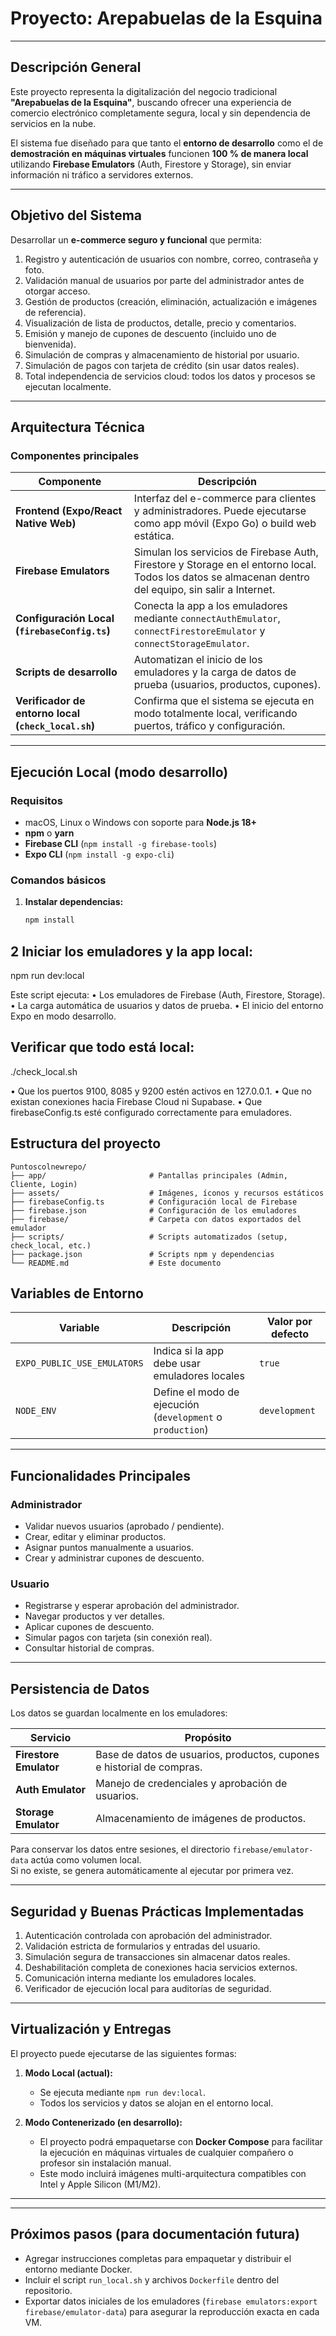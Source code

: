 # Proyecto: Arepabuelas de la Esquina  



---

## Descripción General
Este proyecto representa la digitalización del negocio tradicional **"Arepabuelas de la Esquina"**, buscando ofrecer una experiencia de comercio electrónico completamente segura, local y sin dependencia de servicios en la nube.  

El sistema fue diseñado para que tanto el **entorno de desarrollo** como el de **demostración en máquinas virtuales** funcionen **100 % de manera local** utilizando **Firebase Emulators** (Auth, Firestore y Storage), sin enviar información ni tráfico a servidores externos.

---

## Objetivo del Sistema
Desarrollar un **e-commerce seguro y funcional** que permita:

1. Registro y autenticación de usuarios con nombre, correo, contraseña y foto.  
2. Validación manual de usuarios por parte del administrador antes de otorgar acceso.  
3. Gestión de productos (creación, eliminación, actualización e imágenes de referencia).  
4. Visualización de lista de productos, detalle, precio y comentarios.  
5. Emisión y manejo de cupones de descuento (incluido uno de bienvenida).  
6. Simulación de compras y almacenamiento de historial por usuario.  
7. Simulación de pagos con tarjeta de crédito (sin usar datos reales).  
8. Total independencia de servicios cloud: todos los datos y procesos se ejecutan localmente.

---

## Arquitectura Técnica

### Componentes principales

| Componente | Descripción |
|-------------|--------------|
| **Frontend (Expo/React Native Web)** | Interfaz del e-commerce para clientes y administradores. Puede ejecutarse como app móvil (Expo Go) o build web estática. |
| **Firebase Emulators** | Simulan los servicios de Firebase Auth, Firestore y Storage en el entorno local. Todos los datos se almacenan dentro del equipo, sin salir a Internet. |
| **Configuración Local (`firebaseConfig.ts`)** | Conecta la app a los emuladores mediante `connectAuthEmulator`, `connectFirestoreEmulator` y `connectStorageEmulator`. |
| **Scripts de desarrollo** | Automatizan el inicio de los emuladores y la carga de datos de prueba (usuarios, productos, cupones). |
| **Verificador de entorno local (`check_local.sh`)** | Confirma que el sistema se ejecuta en modo totalmente local, verificando puertos, tráfico y configuración. |

---

## Ejecución Local (modo desarrollo)

### Requisitos
- macOS, Linux o Windows con soporte para **Node.js 18+**
- **npm** o **yarn**
- **Firebase CLI** (`npm install -g firebase-tools`)
- **Expo CLI** (`npm install -g expo-cli`)

### Comandos básicos

1. **Instalar dependencias:**
   ```bash
   npm install


  ## 2 Iniciar los emuladores y la app local:
  npm run dev:local

  Este script ejecuta:
	•	Los emuladores de Firebase (Auth, Firestore, Storage).
	•	La carga automática de usuarios y datos de prueba.
	•	El inicio del entorno Expo en modo desarrollo.

  ## Verificar que todo está local:
  ./check_local.sh


  •	Que los puertos 9100, 8085 y 9200 estén activos en 127.0.0.1.
	•	Que no existan conexiones hacia Firebase Cloud ni Supabase.
	•	Que firebaseConfig.ts esté configurado correctamente para emuladores.

## Estructura del proyecto
```text
Puntoscolnewrepo/
├── app/                       # Pantallas principales (Admin, Cliente, Login)
├── assets/                    # Imágenes, íconos y recursos estáticos
├── firebaseConfig.ts          # Configuración local de Firebase
├── firebase.json              # Configuración de los emuladores
├── firebase/                  # Carpeta con datos exportados del emulador
├── scripts/                   # Scripts automatizados (setup, check_local, etc.)
├── package.json               # Scripts npm y dependencias
└── README.md                  # Este documento
```


## Variables de Entorno

| Variable | Descripción | Valor por defecto |
|-----------|--------------|------------------|
| `EXPO_PUBLIC_USE_EMULATORS` | Indica si la app debe usar emuladores locales | `true` |
| `NODE_ENV` | Define el modo de ejecución (`development` o `production`) | `development` |

---

## Funcionalidades Principales

### Administrador
- Validar nuevos usuarios (aprobado / pendiente).  
- Crear, editar y eliminar productos.  
- Asignar puntos manualmente a usuarios.  
- Crear y administrar cupones de descuento.

### Usuario
- Registrarse y esperar aprobación del administrador.  
- Navegar productos y ver detalles.  
- Aplicar cupones de descuento.  
- Simular pagos con tarjeta (sin conexión real).  
- Consultar historial de compras.

---

## Persistencia de Datos
Los datos se guardan localmente en los emuladores:

| Servicio | Propósito |
|-----------|------------|
| **Firestore Emulator** | Base de datos de usuarios, productos, cupones e historial de compras. |
| **Auth Emulator** | Manejo de credenciales y aprobación de usuarios. |
| **Storage Emulator** | Almacenamiento de imágenes de productos. |

Para conservar los datos entre sesiones, el directorio `firebase/emulator-data` actúa como volumen local.  
Si no existe, se genera automáticamente al ejecutar por primera vez.

---

## Seguridad y Buenas Prácticas Implementadas

1. Autenticación controlada con aprobación del administrador.  
2. Validación estricta de formularios y entradas del usuario.  
3. Simulación segura de transacciones sin almacenar datos reales.  
4. Deshabilitación completa de conexiones hacia servicios externos.  
5. Comunicación interna mediante los emuladores locales.  
6. Verificador de ejecución local para auditorías de seguridad.

---

## Virtualización y Entregas

El proyecto puede ejecutarse de las siguientes formas:

1. **Modo Local (actual):**
   - Se ejecuta mediante `npm run dev:local`.
   - Todos los servicios y datos se alojan en el entorno local.

2. **Modo Contenerizado (en desarrollo):**
   - El proyecto podrá empaquetarse con **Docker Compose** para facilitar la ejecución en máquinas virtuales de cualquier compañero o profesor sin instalación manual.  
   - Este modo incluirá imágenes multi-arquitectura compatibles con Intel y Apple Silicon (M1/M2).

---

---

## Próximos pasos (para documentación futura)
- Agregar instrucciones completas para empaquetar y distribuir el entorno mediante Docker.  
- Incluir el script `run_local.sh` y archivos `Dockerfile` dentro del repositorio.  
- Exportar datos iniciales de los emuladores (`firebase emulators:export firebase/emulator-data`) para asegurar la reproducción exacta en cada VM.

   
